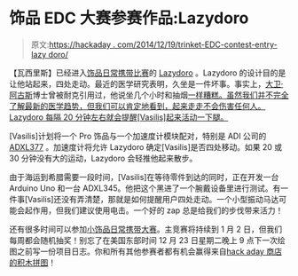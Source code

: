 # 饰品 EDC 大赛参赛作品:Lazydoro

> 原文:[https://hackaday . com/2014/12/19/trinket-EDC-contest-entry-lazy doro/](https://hackaday.com/2014/12/19/trinket-edc-contest-entry-lazydoro/)

【瓦西里斯】已经进入[饰品日常携带比赛](http://hackaday.io/contest/3432)的 [Lazydoro](http://hackaday.io/project/3630) 。Lazydoro 的设计目的是让他站起来，四处走动。最近的医学研究表明，久坐是一件坏事。事实上，[大卫·阿古斯](http://en.wikipedia.org/wiki/David_Agus)博士曾被耐克引用过，他说坐几个小时和抽烟[一样糟糕。虽然我们并不完全了解最新的医学趋势，但我们可以肯定地看到，起来走走不会伤害任何人。Lazydoro 每隔 20 分钟左右就会提醒[Vasilis]起来活动一下腿。](https://web.archive.org/web/20140929123417/http://nikefuel.nike.com/news-events/dr-david-agus-movement-is-a-must)

[Vasilis]计划将一个 Pro 饰品与一个加速度计模块配对，特别是 ADI 公司的 [ADXL377](http://www.analog.com/en/mems-sensors/mems-accelerometers/adxl377/products/product.html) 。加速度计将允许 Lazydoro 确定[Vasilis]是否四处移动。如果 20 或 30 分钟没有大的运动，Lazydoro 会轻推他起来散步。

由于海运到希腊需要一段时间，[Vasilis]在等待零件到达的同时，正在开发一台 Arduino Uno 和一台 ADXL345。他把这个黑进了一个腕戴设备里进行测试。有一件事[Vasilis]还没有弄清楚，那就是如何提醒用户四处走动。一个小型振动马达可能会起作用，但我们建议使用电击。一个好的 zap 总是给我们的步伐带来活力！

还有很多时间可以参加[小饰品日常携带大赛](http://hackaday.io/contest/3432)。主竞赛将持续到 1 月 2 日，但我们每周都会随机抽奖！别忘了在美国东部时间 12 月 23 日星期二晚上 9 点下一次绘图之前写一份项目日志。你和所有其他参赛者都有机会赢得来自[hack aday 商店的](http://store.hackaday.com/)[积木拼图](http://store.hackaday.com/collections/products-toys-kits/products/cordwood-puzzle-first-edition)！